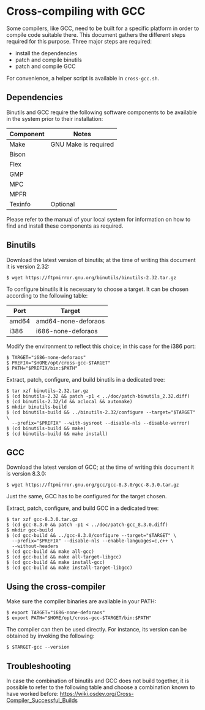 Cross-compiling with GCC
========================

Some compilers, like GCC, need to be built for a specific platform in order to
compile code suitable there. This document gathers the different steps required
for this purpose. Three major steps are required:

* install the dependencies
* patch and compile binutils
* patch and compile GCC

For convenience, a helper script is available in `cross-gcc.sh`.

Dependencies
------------

Binutils and GCC require the following software components to be available in
the system prior to their installation:

| Component | Notes                |
| --------- | -------------------- |
| Make      | GNU Make is required |
| Bison     |                      |
| Flex      |                      |
| GMP       |                      |
| MPC       |                      |
| MPFR      |                      |
| Texinfo   | Optional             |

Please refer to the manual of your local system for information on how to find
and install these components as required.

Binutils
--------

Download the latest version of binutils; at the time of writing this document it
is version 2.32:

    $ wget https://ftpmirror.gnu.org/binutils/binutils-2.32.tar.gz

To configure binutils it is necessary to choose a target. It can be chosen
according to the following table:

| Port  | Target              |
| ----- | ------------------- |
| amd64 | amd64-none-deforaos |
| i386  | i686-none-deforaos  |

Modify the environment to reflect this choice; in this case for the i386 port:

    $ TARGET="i686-none-deforaos"
    $ PREFIX="$HOME/opt/cross-gcc-$TARGET"
    $ PATH="$PREFIX/bin:$PATH"

Extract, patch, configure, and build binutils in a dedicated tree:

    $ tar xzf binutils-2.32.tar.gz
    $ (cd binutils-2.32 && patch -p1 < ../doc/patch-binutils_2.32.diff)
    $ (cd binutils-2.32/ld && aclocal && automake)
    $ mkdir binutils-build
    $ (cd binutils-build && ../binutils-2.32/configure --target="$TARGET" \
      --prefix="$PREFIX" --with-sysroot --disable-nls --disable-werror)
    $ (cd binutils-build && make)
    $ (cd binutils-build && make install)

GCC
---

Download the latest version of GCC; at the time of writing this document it is
version 8.3.0:

    $ wget https://ftpmirror.gnu.org/gcc/gcc-8.3.0/gcc-8.3.0.tar.gz

Just the same, GCC has to be configured for the target chosen.

Extract, patch, configure, and build GCC in a dedicated tree:

    $ tar xzf gcc-8.3.0.tar.gz
    $ (cd gcc-8.3.0 && patch -p1 < ../doc/patch-gcc_8.3.0.diff)
    $ mkdir gcc-build
    $ (cd gcc-build && ../gcc-8.3.0/configure --target="$TARGET" \
      --prefix="$PREFIX" --disable-nls --enable-languages=c,c++ \
      --without-headers
    $ (cd gcc-build && make all-gcc)
    $ (cd gcc-build && make all-target-libgcc)
    $ (cd gcc-build && make install-gcc)
    $ (cd gcc-build && make install-target-libgcc)

Using the cross-compiler
------------------------

Make sure the compiler binaries are available in your PATH:

    $ export TARGET="i686-none-deforaos"
    $ export PATH="$HOME/opt/cross-gcc-$TARGET/bin:$PATH"

The compiler can then be used directly. For instance, its version can be
obtained by invoking the following:

    $ $TARGET-gcc --version

Troubleshooting
---------------

In case the combination of binutils and GCC does not build together, it is
possible to refer to the following table and choose a combination known to have
worked before: <https://wiki.osdev.org/Cross-Compiler_Successful_Builds>
